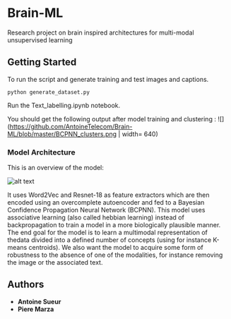 # Brain-ML
Research project on brain inspired architectures for multi-modal unsupervised learning


## Getting Started

To run the script and  generate training and test images and captions.

``` 
python generate_dataset.py
```



Run the Text_labelling.ipynb notebook.

You should get the following output after model training and clustering : 
![](https://github.com/AntoineTelecom/Brain-ML/blob/master/BCPNN_clusters.png | width= 640)


### Model Architecture

This is an overview of the model: 

![alt text](https://github.com/AntoineTelecom/Brain-ML/blob/master/Architecture.PNG)

It uses Word2Vec and Resnet-18 as feature extractors which are then encoded using an overcomplete autoencoder and fed to a Bayesian Confidence Propagation Neural Network (BCPNN). This model uses associative learning (also called hebbian learning) instead of backpropagation to train a model in a more biologically plausible manner. 
The end goal for the model is to learn a multimodal representation of thedata divided into a defined number of concepts (using for instance K-means centroids). We also want the model to acquire some form of robustness to the absence of one of the modalities, for instance removing the image or the associated text.


## Authors

* **Antoine Sueur**
* **Piere Marza**

